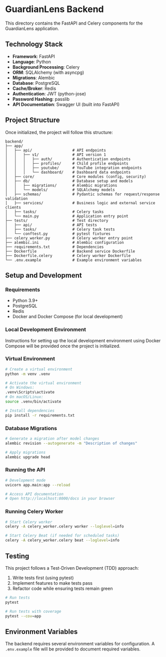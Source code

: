 # GuardianLens Backend

This directory contains the FastAPI and Celery components for the GuardianLens application.

## Technology Stack

- **Framework**: FastAPI
- **Language**: Python
- **Background Processing**: Celery
- **ORM**: SQLAlchemy (with asyncpg)
- **Migrations**: Alembic
- **Database**: PostgreSQL
- **Cache/Broker**: Redis
- **Authentication**: JWT (python-jose)
- **Password Hashing**: passlib
- **API Documentation**: Swagger UI (built into FastAPI)

## Project Structure

Once initialized, the project will follow this structure:

```
backend/
├── app/
│   ├── api/                  # API endpoints
│   │   ├── v1/               # API version 1
│   │   │   ├── auth/         # Authentication endpoints
│   │   │   ├── profiles/     # Child profile endpoints
│   │   │   ├── youtube/      # YouTube integration endpoints
│   │   │   └── dashboard/    # Dashboard data endpoints
│   ├── core/                 # Core modules (config, security)
│   ├── db/                   # Database setup and models
│   │   ├── migrations/       # Alembic migrations
│   │   └── models/           # SQLAlchemy models
│   ├── schemas/              # Pydantic schemas for request/response validation
│   ├── services/             # Business logic and external service clients
│   ├── tasks/                # Celery tasks
│   └── main.py               # Application entry point
├── tests/                    # Test directory
│   ├── api/                  # API tests
│   ├── tasks/                # Celery task tests
│   └── conftest.py           # pytest fixtures
├── celery_worker.py          # Celery worker entry point
├── alembic.ini               # Alembic configuration
├── requirements.txt          # Dependencies
├── Dockerfile                # Backend service Dockerfile
├── Dockerfile.celery         # Celery worker Dockerfile
└── .env.example              # Example environment variables
```

## Setup and Development

### Requirements

- Python 3.9+
- PostgreSQL
- Redis
- Docker and Docker Compose (for local development)

### Local Development Environment

Instructions for setting up the local development environment using Docker Compose will be provided once the project is initialized.

### Virtual Environment

```bash
# Create a virtual environment
python -m venv .venv

# Activate the virtual environment
# On Windows:
.venv\Scripts\activate
# On macOS/Linux:
source .venv/bin/activate

# Install dependencies
pip install -r requirements.txt
```

### Database Migrations

```bash
# Generate a migration after model changes
alembic revision --autogenerate -m "Description of changes"

# Apply migrations
alembic upgrade head
```

### Running the API

```bash
# Development mode
uvicorn app.main:app --reload

# Access API documentation
# Open http://localhost:8000/docs in your browser
```

### Running Celery Worker

```bash
# Start Celery worker
celery -A celery_worker.celery worker --loglevel=info

# Start Celery Beat (if needed for scheduled tasks)
celery -A celery_worker.celery beat --loglevel=info
```

## Testing

This project follows a Test-Driven Development (TDD) approach:

1. Write tests first (using pytest)
2. Implement features to make tests pass
3. Refactor code while ensuring tests remain green

```bash
# Run tests
pytest

# Run tests with coverage
pytest --cov=app
```

## Environment Variables

The backend requires several environment variables for configuration. A `.env.example` file will be provided to document required variables.